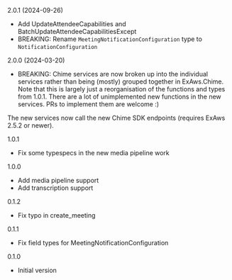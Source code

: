 2.0.1 (2024-09-26)
* Add UpdateAttendeeCapabilities and BatchUpdateAttendeeCapabilitiesExcept
* BREAKING: Rename `MeetingNotificationConfiguration` type to `NotificationConfiguration`

2.0.0 (2024-03-20)
* BREAKING: Chime services are now broken up into the individual services rather than being
(mostly) grouped together in ExAws.Chime. Note that this is largely just a reorganisation of the
functions and types from 1.0.1. There are a lot of unimplemented new functions in the new
services. PRs to implement them are welcome :)

The new services now call the new Chime SDK endpoints (requires ExAws 2.5.2 or newer).

1.0.1
* Fix some typespecs in the new media pipeline work

1.0.0
* Add media pipeline support
* Add transcription support

0.1.2
* Fix typo in create_meeting

0.1.1
* Fix field types for MeetingNotificationConfiguration

0.1.0
* Initial version
